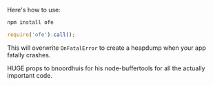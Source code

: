 Here's how to use:

```sh
npm install ofe
```

```javascript
require('ofe').call();
```

This will overwrite `OnFatalError` to create a heapdump when your app fatally crashes.

HUGE props to bnoordhuis for his node-buffertools for all the actually important code.
